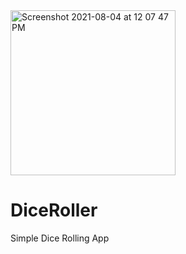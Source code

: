 <img width="264" alt="Screenshot 2021-08-04 at 12 07 47 PM" src="https://user-images.githubusercontent.com/34739879/128133597-d401409f-ca62-4aae-a61d-1be4b3078dec.png">

# DiceRoller
Simple Dice Rolling App
